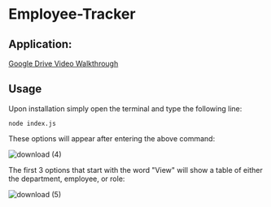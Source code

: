 # Employee-Tracker

## Application:

[Google Drive Video Walkthrough](https://drive.google.com/file/d/1JTsvtDUY6_dHqz8F_3TJKvsxF1XUpK60/view)

## Usage

Upon installation simply open the terminal and type the following line:
```
node index.js
```

These options will appear after entering the above command:

![download (4)](https://user-images.githubusercontent.com/106128188/221744409-084db612-d66a-4def-8dd4-f4f333275398.png)

The first 3 options that start with the word "View" will show a table of either the department, employee, or role:

![download (5)](https://user-images.githubusercontent.com/106128188/221744761-94ed6935-d4e4-4df3-8bc9-c70614d9ae98.png)

